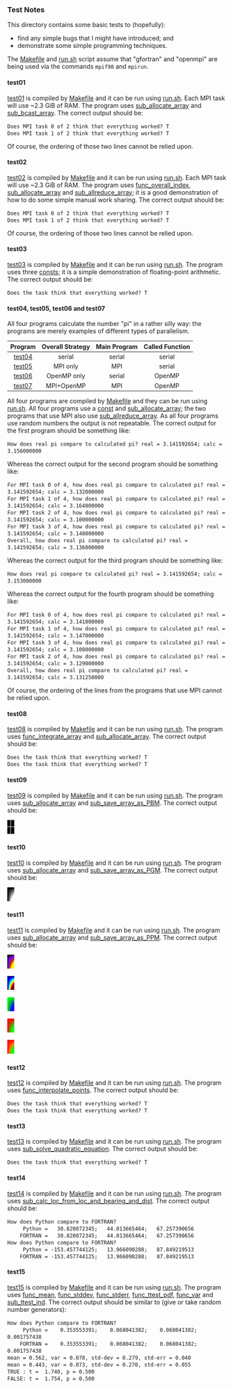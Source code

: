 ### Test Notes

This directory contains some basic tests to (hopefully):

* find any simple bugs that I might have introduced; and
* demonstrate some simple programming techniques.

The [Makefile](Makefile) and [run.sh](run.sh) script assume that "gfortran" and "openmpi" are being used via the commands `mpif90` and `mpirun`.

#### test01

[test01](test01.F90) is compiled by [Makefile](Makefile) and it can be run using [run.sh](run.sh). Each MPI task will use ~2.3 GiB of RAM. The program uses [sub_allocate_array](../mod_safe/sub_allocate_array) and [sub_bcast_array](../mod_safe_mpi/sub_bcast_array). The correct output should be:

```
Does MPI task 0 of 2 think that everything worked? T
Does MPI task 1 of 2 think that everything worked? T
```

Of course, the ordering of those two lines cannot be relied upon.

#### test02

[test02](test02.F90) is compiled by [Makefile](Makefile) and it can be run using [run.sh](run.sh). Each MPI task will use ~2.3 GiB of RAM. The program uses [func_overall_index](../mod_safe/func_overall_index), [sub_allocate_array](../mod_safe/sub_allocate_array) and [sub_allreduce_array](../mod_safe_mpi/sub_allreduce_array); it is a good demonstration of how to do some simple manual work sharing. The correct output should be:

```
Does MPI task 0 of 2 think that everything worked? T
Does MPI task 1 of 2 think that everything worked? T
```

Of course, the ordering of those two lines cannot be relied upon.

#### test03

[test03](test03.F90) is compiled by [Makefile](Makefile) and it can be run using [run.sh](run.sh). The program uses three [consts](../mod_safe/consts.f90); it is a simple demonstration of floating-point arithmetic. The correct output should be:

```
Does the task think that everything worked? T
```

#### test04, test05, test06 and test07

All four programs calculate the number "pi" in a rather silly way: the programs are merely examples of different types of parallelism.

| Program              | Overall Strategy | Main Program | Called Function |
|:--------------------:|:----------------:|:------------:|:---------------:|
| [test04](test04.F90) | serial           | serial       | serial          |
| [test05](test05.F90) | MPI only         | MPI          | serial          |
| [test06](test06.F90) | OpenMP only      | serial       | OpenMP          |
| [test07](test07.F90) | MPI+OpenMP       | MPI          | OpenMP          |

All four programs are compiled by [Makefile](Makefile) and they can be run using [run.sh](run.sh). All four programs use a [const](../mod_safe/consts.f90) and [sub_allocate_array](../mod_safe/sub_allocate_array); the two programs that use MPI also use [sub_allreduce_array](../mod_safe_mpi/sub_allreduce_array). As all four programs use random numbers the output is not repeatable. The correct output for the first program should be something like:

```
How does real pi compare to calculated pi? real = 3.141592654; calc = 3.156000000
```

Whereas the correct output for the second program should be something like:

```
For MPI task 0 of 4, how does real pi compare to calculated pi? real = 3.141592654; calc = 3.132000000
For MPI task 1 of 4, how does real pi compare to calculated pi? real = 3.141592654; calc = 3.164000000
For MPI task 2 of 4, how does real pi compare to calculated pi? real = 3.141592654; calc = 3.100000000
For MPI task 3 of 4, how does real pi compare to calculated pi? real = 3.141592654; calc = 3.148000000
Overall, how does real pi compare to calculated pi? real = 3.141592654; calc = 3.136000000
```

Whereas the correct output for the third program should be something like:

```
How does real pi compare to calculated pi? real = 3.141592654; calc = 3.153000000
```

Whereas the correct output for the fourth program should be something like:

```
For MPI task 0 of 4, how does real pi compare to calculated pi? real = 3.141592654; calc = 3.141000000
For MPI task 1 of 4, how does real pi compare to calculated pi? real = 3.141592654; calc = 3.147000000
For MPI task 3 of 4, how does real pi compare to calculated pi? real = 3.141592654; calc = 3.108000000
For MPI task 2 of 4, how does real pi compare to calculated pi? real = 3.141592654; calc = 3.129000000
Overall, how does real pi compare to calculated pi? real = 3.141592654; calc = 3.131250000
```

Of course, the ordering of the lines from the programs that use MPI cannot be relied upon.

#### test08

[test08](test08.F90) is compiled by [Makefile](Makefile) and it can be run using [run.sh](run.sh). The program uses [func_integrate_array](../mod_safe/func_integrate_array) and [sub_allocate_array](../mod_safe/sub_allocate_array). The correct output should be:

```
Does the task think that everything worked? T
Does the task think that everything worked? T
```

#### test09

[test09](test09.F90) is compiled by [Makefile](Makefile) and it can be run using [run.sh](run.sh). The program uses [sub_allocate_array](../mod_safe/sub_allocate_array) and [sub_save_array_as_PBM](../mod_safe/sub_save_array_as_PBM). The correct output should be:

![test09 output image](test09.png)

#### test10

[test10](test10.F90) is compiled by [Makefile](Makefile) and it can be run using [run.sh](run.sh). The program uses [sub_allocate_array](../mod_safe/sub_allocate_array) and [sub_save_array_as_PGM](../mod_safe/sub_save_array_as_PGM). The correct output should be:

![test10 output image](test10.png)

#### test11

[test11](test11.F90) is compiled by [Makefile](Makefile) and it can be run using [run.sh](run.sh). The program uses [sub_allocate_array](../mod_safe/sub_allocate_array) and [sub_save_array_as_PPM](../mod_safe/sub_save_array_as_PPM). The correct output should be:

![test11 output fire image](test11_fire.png)

![test11 output jet image](test11_jet.png)

![test11 output g2b image](test11_g2b.png)

![test11 output r2g image](test11_r2g.png)

![test11 output r2o2g image](test11_r2o2g.png)

#### test12

[test12](test12.F90) is compiled by [Makefile](Makefile) and it can be run using [run.sh](run.sh). The program uses [func_interpolate_points](../mod_safe/func_interpolate_points). The correct output should be:

```
Does the task think that everything worked? T
Does the task think that everything worked? T
```

#### test13

[test13](test13.F90) is compiled by [Makefile](Makefile) and it can be run using [run.sh](run.sh). The program uses [sub_solve_quadratic_equation](../mod_safe/sub_solve_quadratic_equation). The correct output should be:

```
Does the task think that everything worked? T
```

#### test14

[test14](test14.F90) is compiled by [Makefile](Makefile) and it can be run using [run.sh](run.sh). The program uses [sub_calc_loc_from_loc_and_bearing_and_dist](../mod_safe/sub_calc_loc_from_loc_and_bearing_and_dist.f90). The correct output should be:

```
How does Python compare to FORTRAN?
     Python =   30.820072345;   44.013665464;   67.257390656
    FORTRAN =   30.820072345;   44.013665464;   67.257390656
How does Python compare to FORTRAN?
     Python = -153.457744125;   13.966090288;   87.849219513
    FORTRAN = -153.457744125;   13.966090288;   87.849219513
```

#### test15

[test15](test15.F90) is compiled by [Makefile](Makefile) and it can be run using [run.sh](run.sh). The program uses [func_mean](../mod_safe/func_mean.f90), [func_stddev](../mod_safe/func_stddev.f90), [func_stderr](../mod_safe/func_stderr.f90), [func_ttest_pdf](../mod_safe/func_ttest_pdf.f90), [func_var](../mod_safe/func_var.f90) and [sub_ttest_ind](../mod_safe/sub_ttest_ind.f90). The correct output should be similar to (give or take random number generators):

```
How does Python compare to FORTRAN?
     Python =    0.353553391;    0.068041382;    0.068041382;    0.001757438
    FORTRAN =    0.353553391;    0.068041382;    0.068041382;    0.001757438
mean = 0.562, var = 0.078, std-dev = 0.279, std-err = 0.040
mean = 0.443, var = 0.073, std-dev = 0.270, std-err = 0.055
TRUE : t =  1.740, p = 0.500
FALSE: t =  1.754, p = 0.500
```
